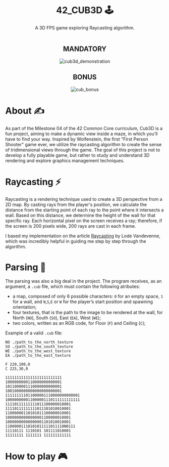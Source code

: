 <h1 align=center>
 42_CUB3D 🕹️
</h1>

<div align=center>
  A 3D FPS game exploring Raycasting algorithm.
</div>
<br />

<h2 align=center>
MANDATORY
</h2>

<div align=center>
 
![cub3d_demonstration](gif/cub.gif "cub3d")

</div>

<h2 align=center>
BONUS
</h2>

<div align=center>
 
![cub_bonus](gif/cub_bonus.gif "cub3d bonus")

</div>

# About ✍
As part of the Milestone 04 of the 42 Common Core curriculum, Cub3D is a fun project, aiming to make a dynamic view inside a maze, in which you’ll have to find your way. Inspired by Wolfenstein, the first "First Person Shooter" game ever, we utilize the raycasting algorithm to create the sense of tridimensional views through the game. The goal of this project is not to develop a fully playable game, but rather to study and understand 3D rendering and explore graphics management techniques.

# Raycasting ⚡
Raycasting is a rendering technique used to create a 3D perspective from a 2D map. By casting rays from the player's position, we calculate the distance from the starting point of each ray to the point where it intersects a wall. Based on this distance, we determine the height of the wall for that specific ray. Each horizontal pixel on the screen receives a ray; therefore, if the screen is 200 pixels wide, 200 rays are cast in each frame.

I based my implementation on the article [Raycasting](https://lodev.org/cgtutor/raycasting.html) by Lode Vandevenne, which was incredibly helpful in guiding me step by step through the algorithm.

# Parsing 🧩
The parsing was also a big deal in the project. The program receives, as an argument, a ``.cub`` file, which must contain the following atributes:
- a map, composed of only 6 possible characters: ``0`` for an empty space, ``1`` for a wall, and ``N``,``S``,``E`` or ``W`` for the player’s start position and spawning orientation;
- four textures, that is the path to the image to be rendered at the wall, for North (``NO``), South (``SO``), East (``EA``), West (``WE``);
- two colors, written as an RGB code, for Floor (``F``) and Ceiling (``C``);

Example of a valid ``.cub`` file:
```text
NO ./path_to_the_north_texture
SO ./path_to_the_south_texture
WE ./path_to_the_west_texture
EA ./path_to_the_east_texture

F 220,100,0
C 225,30,0

1111111111111111111111111
1000000000110000000000001
1011000001110000000000001
1001000000000000000000001
111111111011000001110000000000001
100000000011000001110111111111111
11110111111111011100000010001
11110111111111011101010010001
11000000110101011100000010001
10000000000000001100000010001
10000000000000001101010010001
11000001110101011111011110N0111
11110111 1110101 101111010001
11111111 1111111 111111111111
```
# How to play 🎮



